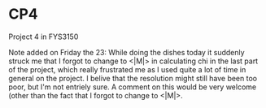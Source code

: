 # CP4
Project 4 in FYS3150


Note added on Friday the 23: 
While doing the dishes today it suddenly struck me that I forgot to change <M> to <|M|> in calculating chi in the last part of the project, which really frustrated me as I used quite a lot of time in general on the project. I belive that the resolution might still have been too poor, but I'm not entriely sure. A comment on this would be very welcome (other than the fact that I forgot to change <M> to <|M|>.
